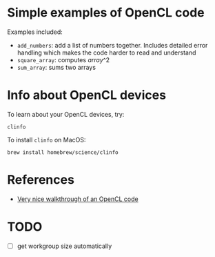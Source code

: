 Simple examples of OpenCL code
===============================

Examples included:

- `add_numbers`: add a list of numbers together. Includes detailed error handling which makes the code harder to read and understand
- `square_array`: computes *array*^2
- `sum_array`: sums two arrays

# Info about OpenCL devices

To learn about your OpenCL devices, try:

    clinfo

To install `clinfo` on MacOS:

    brew install homebrew/science/clinfo

# References

- [Very nice walkthrough of an OpenCL code](https://www.olcf.ornl.gov/tutorials/opencl-vector-addition/)

# TODO

- [ ] get workgroup size automatically